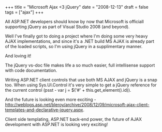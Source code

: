+++
title = "Microsoft Ajax &lt;3 jQuery"
date = "2008-12-13"
draft = false
tags = ["ajax"]
+++

<p>
All ASP.NET developers should know by now that Microsoft is officiall supporting jQuery as part of Visual Studio 2008 (and beyond).
</p>
<p>
Well I've finally got to doing a project where I'm doing some very heavy AJAX implementations, and since it's a .NET build MS AJAX is already part of the loaded scripts, so I'm using jQuery in a supplimentary manner.
</p>
<p>
And loving it!
</p>
<p>
The jQuery vs-doc file makes life a so much easier, full intellisense support with code documentation.
</p>
<p>
Writing ASP.NET client controls that use both MS AJAX and jQuery is a snap too. When using Sys.UI.Control it's very simple to get a jQuery reference for the current control (psst - var j = $('#' + this.get_element().id)).
</p>
<p>
And the future is looking even more exciting - <a href="http://weblogs.asp.net/bleroy/archive/2008/12/09/microsoft-ajax-client-templates-and-declarative-jquery.aspx" target="_blank">http://weblogs.asp.net/bleroy/archive/2008/12/09/microsoft-ajax-client-templates-and-declarative-jquery.aspx</a>.
</p>
<p>
Client side templating, ASP.NET back-end power, the future of AJAX development with ASP.NET is looking very exciting! 
</p>